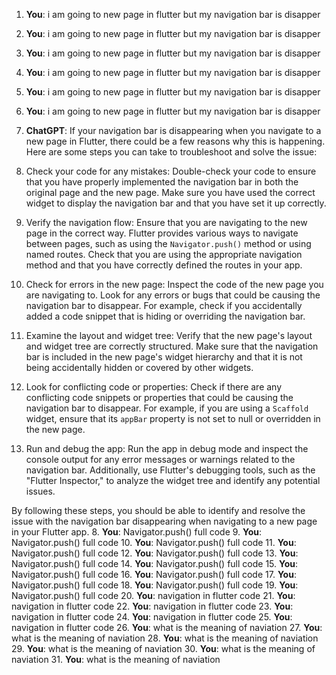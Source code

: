 1. **You**: i am going to new page in flutter but my navigation bar is disapper 
2. **You**: i am going to new page in flutter but my navigation bar is disapper 
3. **You**: i am going to new page in flutter but my navigation bar is disapper 
4. **You**: i am going to new page in flutter but my navigation bar is disapper 
5. **You**: i am going to new page in flutter but my navigation bar is disapper 
6. **You**: i am going to new page in flutter but my navigation bar is disapper 
7. **ChatGPT**: If your navigation bar is disappearing when you navigate to a new page in Flutter, there could be a few reasons why this is happening. Here are some steps you can take to troubleshoot and solve the issue:

1. Check your code for any mistakes: Double-check your code to ensure that you have properly implemented the navigation bar in both the original page and the new page. Make sure you have used the correct widget to display the navigation bar and that you have set it up correctly.

2. Verify the navigation flow: Ensure that you are navigating to the new page in the correct way. Flutter provides various ways to navigate between pages, such as using the `Navigator.push()` method or using named routes. Check that you are using the appropriate navigation method and that you have correctly defined the routes in your app.

3. Check for errors in the new page: Inspect the code of the new page you are navigating to. Look for any errors or bugs that could be causing the navigation bar to disappear. For example, check if you accidentally added a code snippet that is hiding or overriding the navigation bar.

4. Examine the layout and widget tree: Verify that the new page's layout and widget tree are correctly structured. Make sure that the navigation bar is included in the new page's widget hierarchy and that it is not being accidentally hidden or covered by other widgets.

5. Look for conflicting code or properties: Check if there are any conflicting code snippets or properties that could be causing the navigation bar to disappear. For example, if you are using a `Scaffold` widget, ensure that its `appBar` property is not set to null or overridden in the new page.

6. Run and debug the app: Run the app in debug mode and inspect the console output for any error messages or warnings related to the navigation bar. Additionally, use Flutter's debugging tools, such as the "Flutter Inspector," to analyze the widget tree and identify any potential issues.

By following these steps, you should be able to identify and resolve the issue with the navigation bar disappearing when navigating to a new page in your Flutter app.
8. **You**: Navigator.push() full code
9. **You**: Navigator.push() full code
10. **You**: Navigator.push() full code
11. **You**: Navigator.push() full code
12. **You**: Navigator.push() full code
13. **You**: Navigator.push() full code
14. **You**: Navigator.push() full code
15. **You**: Navigator.push() full code
16. **You**: Navigator.push() full code
17. **You**: Navigator.push() full code
18. **You**: Navigator.push() full code
19. **You**: Navigator.push() full code
20. **You**: navigation in flutter code
21. **You**: navigation in flutter code
22. **You**: navigation in flutter code
23. **You**: navigation in flutter code
24. **You**: navigation in flutter code
25. **You**: navigation in flutter code
26. **You**: what is the meaning of naviation
27. **You**: what is the meaning of naviation
28. **You**: what is the meaning of naviation
29. **You**: what is the meaning of naviation
30. **You**: what is the meaning of naviation
31. **You**: what is the meaning of naviation